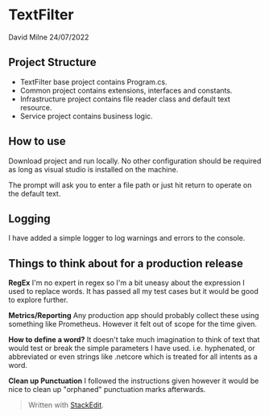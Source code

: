 ﻿# TextFilter

David Milne 24/07/2022

## Project Structure

 - TextFilter base project contains Program.cs.
 - Common project contains extensions, interfaces and constants.
 - Infrastructure project contains file reader class and default text resource.
 - Service project contains business logic.

## How to use
Download project and run locally. No other configuration should be required as long as visual studio is installed on the machine.

The prompt will ask you to enter a file path or just hit return to operate on the default text.

## Logging
I have added a simple logger to log warnings and errors to the console. 

## Things to think about for a production release
**RegEx**
I'm no expert in regex so I'm a bit uneasy about the expression I used to replace words. It has passed all my test cases but it would be good to explore further.

**Metrics/Reporting**
Any production app should probably collect these using something like Prometheus. However it felt out of scope for the time given.

**How to define a word?**
It doesn't take much imagination to think of text that would test or break the simple parameters I have used. i.e. hyphenated, or abbreviated or even strings like .netcore which is treated for all intents as a word.

**Clean up Punctuation**
I followed the instructions given however it would be nice to clean up "orphaned" punctuation marks afterwards.
> Written with [StackEdit](https://stackedit.io/).

